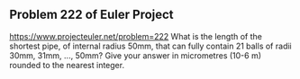 ## Problem 222 of Euler Project 
https://www.projecteuler.net/problem=222
What is the length of the shortest pipe, of internal radius 50mm, that can fully contain 21 balls of radii 30mm, 31mm, ..., 50mm?
Give your answer in micrometres (10-6 m) rounded to the nearest integer.